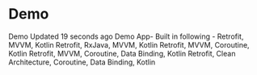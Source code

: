 # Demo
Demo  Updated 19 seconds ago Demo App-  Built in following -  Retrofit, MVVM, Kotlin Retrofit, RxJava, MVVM, Kotlin Retrofit, MVVM, Coroutine, Kotlin Retrofit, MVVM, Coroutine, Data Binding, Kotlin Retrofit, Clean Architecture, Coroutine, Data Binding, Kotlin
